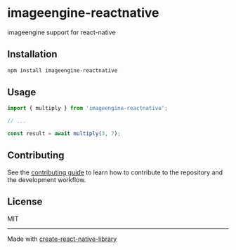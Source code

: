 # imageengine-reactnative

imageengine support for react-native

## Installation

```sh
npm install imageengine-reactnative
```

## Usage


```js
import { multiply } from 'imageengine-reactnative';

// ...

const result = await multiply(3, 7);
```


## Contributing

See the [contributing guide](CONTRIBUTING.md) to learn how to contribute to the repository and the development workflow.

## License

MIT

---

Made with [create-react-native-library](https://github.com/callstack/react-native-builder-bob)
